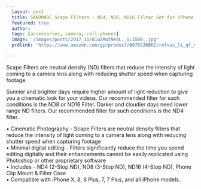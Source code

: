 ```yaml
---
  layout: post
  title: SANDMARC Scape Filters - ND4, ND8, ND16 Filter Set for iPhone X, 8, 8 Plus 7, 7 Plus, 6S, 6S Plus, 6, and 6 Plus Camera – Capture Cinematic Photography
  featured: true
  author: 
  tags: [accessories, camera, cell-phones]
  image: '/images/posts/2017_11/81wZMwtNK9L._SL1500_.jpg'
  prdlink: 'https://www.amazon.com/gp/product/B075G36BR2/ref=as_li_qf_sp_asin_il_tl?ie=UTF8&tag=ehdwhqkr-20&camp=1789&creative=9325&linkCode=as2&creativeASIN=B075G36BR2&linkId=19e28800950c6df1a548d3e3e5285c51'

---
```


Scape Filters are neutral density (ND) filters that reduce the intensity of light coming to a camera lens along with reducing shutter speed when capturing footage. 

Sunnier and brighter days require higher amount of light reduction to give you a cinematic look for your videos. Our recommended filter for such conditions is the ND8 or ND16 Filter. Darker and cloudier days need lower range ND filters. Our recommended filter for such conditions is the ND4 filter.
<br>


• Cinematic Photography - Scape Filters are neutral density filters that reduce the intensity of light coming to a camera lens along with reducing shutter speed when capturing footage<br>
• Minimal digital editing - Filters significantly reduce the time you spend editing digitally and their enhancements cannot be easily replicated using Photoshop or other proprietary software<br>
• Includes - ND4 (2-Stop ND), ND8 (3-Stop ND), ND16 (4-Stop ND), Phone Clip Mount & Filter Case<br>
• Compatible with iPhone X, 8, 8 Plus, 7, 7 Plus, and all iPhone models.<br>
